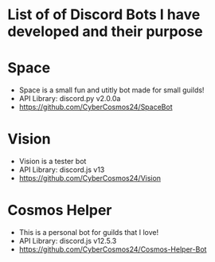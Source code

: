 # List of of Discord Bots I have developed and their purpose


# Space 
- Space is a small fun and utitly bot made for small guilds! 
- API Library: discord.py v2.0.0a
- https://github.com/CyberCosmos24/SpaceBot

 # Vision 
- Vision is a tester bot 
- API Library: discord.js v13
- https://github.com/CyberCosmos24/Vision

# Cosmos Helper 
- This is a personal bot for guilds that I love!
- API Library: discord.js v12.5.3
- https://github.com/CyberCosmos24/Cosmos-Helper-Bot


